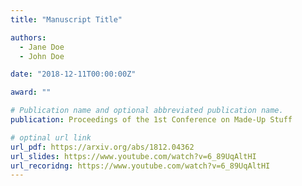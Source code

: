 ```yaml
---
title: "Manuscript Title"

authors:
  - Jane Doe
  - John Doe

date: "2018-12-11T00:00:00Z"

award: ""

# Publication name and optional abbreviated publication name.
publication: Proceedings of the 1st Conference on Made-Up Stuff

# optinal url link
url_pdf: https://arxiv.org/abs/1812.04362
url_slides: https://www.youtube.com/watch?v=6_89UqAltHI
url_recoridng: https://www.youtube.com/watch?v=6_89UqAltHI
---
```

